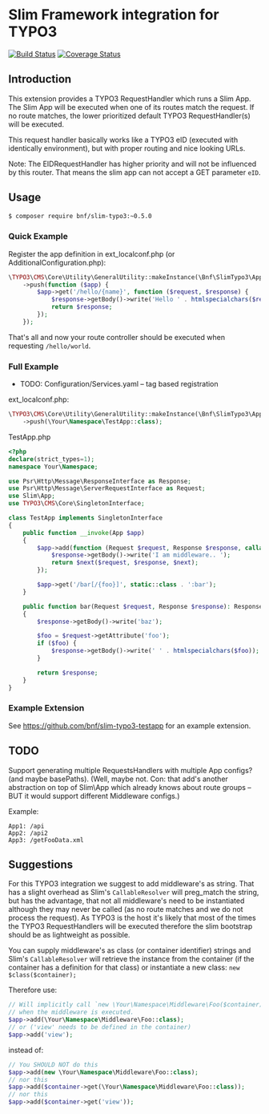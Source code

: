Slim Framework integration for TYPO3
====================================

[![Build Status](https://api.travis-ci.org/bnf/slim-typo3.png?branch=master)](https://travis-ci.org/bnf/slim-typo3)
[![Coverage Status](https://coveralls.io/repos/github/bnf/slim-typo3/badge.svg)](https://coveralls.io/github/bnf/slim-typo3)

Introduction
------------

This extension provides a TYPO3 RequestHandler which runs a Slim App.
The Slim App will be executed when one of its routes match the request.
If no route matches, the lower prioritized default TYPO3
RequestHandler(s) will be executed.

This request handler basically works like a TYPO3 eID (executed with identically
environment), but with proper routing and nice looking URLs.

Note: The EIDRequestHandler has higher priority and will not
be influenced by this router. That means the slim app
can not accept a GET parameter `eID`.

Usage
-----

```sh
$ composer require bnf/slim-typo3:~0.5.0
```

### Quick Example

Register the app definition in ext_localconf.php (or AdditionalConfiguration.php):
```php
\TYPO3\CMS\Core\Utility\GeneralUtility::makeInstance(\Bnf\SlimTypo3\AppRegistry::class)
    ->push(function ($app) {
        $app->get('/hello/{name}', function ($request, $response) {
            $response->getBody()->write('Hello ' . htmlspecialchars($request->getAttribute('name')));
            return $response;
        });
    });
```

That's all and now your route controller should be executed when requesting `/hello/world`.


### Full Example

* TODO: Configuration/Services.yaml – tag based registration

ext_localconf.php:

```php
\TYPO3\CMS\Core\Utility\GeneralUtility::makeInstance(\Bnf\SlimTypo3\AppRegistry::class)
    ->push(\Your\Namespace\TestApp::class);
```

TestApp.php

```php
<?php
declare(strict_types=1);
namespace Your\Namespace;

use Psr\Http\Message\ResponseInterface as Response;
use Psr\Http\Message\ServerRequestInterface as Request;
use Slim\App;
use TYPO3\CMS\Core\SingletonInterface;

class TestApp implements SingletonInterface
{
    public function __invoke(App $app)
    {
        $app->add(function (Request $request, Response $response, callable $next) {
            $response->getBody()->write('I am middleware.. ');
            return $next($request, $response, $next);
        });

        $app->get('/bar[/{foo}]', static::class . ':bar');
    }

    public function bar(Request $request, Response $response): Response
    {
        $response->getBody()->write('baz');

        $foo = $request->getAttribute('foo');
        if ($foo) {
            $response->getBody()->write(' ' . htmlspecialchars($foo));
        }

        return $response;
    }
}

```

### Example Extension

See https://github.com/bnf/slim-typo3-testapp for an example extension.

TODO
----

Support generating multiple RequestsHandlers
with multiple App configs? (and maybe basePaths).
(Well, maybe not. Con: that add's another abstraction on top
of Slim\App which already knows about route groups – BUT
it would support different Middleware configs.)

Example:

```
App1: /api
App2: /api2
App3: /getFooData.xml
```


Suggestions
-----------

For this TYPO3 integration we suggest to add middleware's as string.
That has a slight overhead as Slim's `CallableResolver` will preg_match
the string, but has the advantage, that not all middleware's
need to be instantiated although they may never be called (as no route matches
and we do not process the request). As TYPO3 is the host
it's likely that most of the times the TYPO3 RequestHandlers will be executed
therefore the slim bootstrap should be as lightweight as possible.

You can supply middleware's as class (or container identifier) strings
and Slim's `CallableResolver` will retrieve the instance
from the container (if the container has a definition for that class)
or instantiate a new class: `new $class($container);`

Therefore use:

```php
// Will implicitly call `new \Your\Namespace\Middleware\Foo($container)`
// when the middleware is executed.
$app->add(\Your\Namespace\Middleware\Foo::class);
// or ('view' needs to be defined in the container)
$app->add('view');
```

instead of:

```php
// You SHOULD NOT do this
$app->add(new \Your\Namespace\Middleware\Foo::class);
// nor this
$app->add($container->get(\Your\Namespace\Middleware\Foo::class));
// nor this
$app->add($container->get('view'));
```
